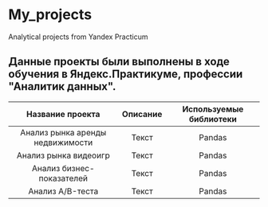 # My_projects
Analytical  projects from Yandex Practicum

## Данные проекты были выполнены в ходе обучения в Яндекс.Практикуме, профессии "Аналитик данных".

|Название проекта|Описание|Используемые библиотеки|
|:----:|:----:|:----:|
|Анализ рынка аренды недвижимости|Текст|Pandas|
|Анализ рынка видеоигр|Текст|Pandas|
|Анализ бизнес-показателей|Текст|Pandas|
|Анализ A/B-теста|Текст|Pandas|